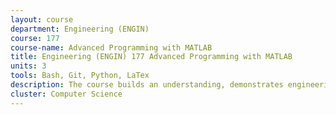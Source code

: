 ```yaml
---
layout: course 
department: Engineering (ENGIN)
course: 177
course-name: Advanced Programming with MATLAB
title: Engineering (ENGIN) 177 Advanced Programming with MATLAB
units: 3
tools: Bash, Git, Python, LaTex
description: The course builds an understanding, demonstrates engineering uses, and provides hand-on experience for object-oriented programming as well as exposes a practical knowledge of advanced features available in MATLAB. The course will begin with a brief review of basic MATLAB features and quickly move to class organization and functionality. The introduced concepts are reinforced by examining the advanced graphical features of MATLAB. The material will also include the effective use of programs written in C and FORTRAN, and will cover SIMULINK, a MATLAB toolbox providing for an effective ways of model simulations. Throughout the course, the emphasis will be placed on examples and homework assignments from engineering disciplines.
cluster: Computer Science
---
```

